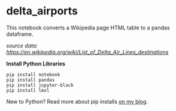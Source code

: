 # delta_airports

This notebook converts a Wikipedia page HTML table to a pandas dataframe.

*source data: https://en.wikipedia.org/wiki/List_of_Delta_Air_Lines_destinations*

**Install Python Libraries**
```
pip install notebook
pip install pandas
pip install jupyter-black
pip install lmxl
```
New to Python? Read more about pip installs [on my blog](https://lofipython.com/how-to-python-pip-install-new-libraries).
